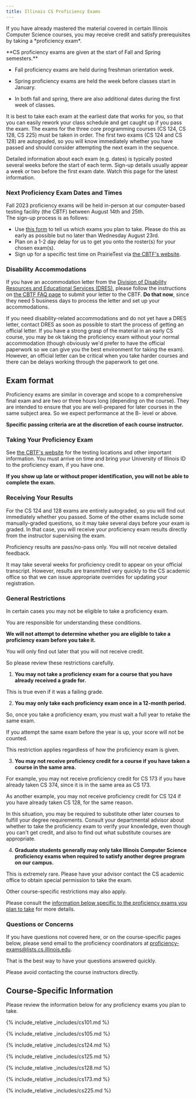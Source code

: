 ```yaml
---
title: Illinois CS Proficiency Exams
---
```

<p class="lead" markdown="1">
<!--- -->
If you have already mastered the material covered in certain Illinois Computer Science
courses, you may receive credit and satisfy prerequisites by taking a
*proficiency exam*.
</p>

<!--- -->
<p class="alert alert-warning" markdown="1">
<!--- -->
**CS proficiency exams are given at the start of Fall and Spring semesters.**
</p>

  * Fall proficiency exams are held during freshman orientation week.
  
   * Spring proficiency exams are held the week before classes start in January.   
  
   * In both fall and spring, there are also additional dates during the first week of classes.

<!--- -->
It is best to take each exam at the earliest date that works for you, so that you can easily rework your class schedule and get caught up if you pass the exam.    The exams for the three core programming courses (CS 124, CS 128, CS 225) must be taken in order.  The first two exams (CS 124 and CS 128) are autograded, so you will know immediately whether you have passed and should consider attempting the next exam in the sequence.

<!--- -->
<p class="alert alert-warning" markdown="1">
<!--- -->
Detailed information about each exam (e.g. dates) is typically posted several weeks before the start of each term.   Sign-up details usually appear a week or two before the first exam date.   Watch this page for the latest information.
</p>



### <a name="next" class="anchor"></a> Next Proficiency Exam Dates and Times

Fall 2023 proficiency exams will be held in-person at
our computer-based testing facility (the CBTF) between August 14th and 25th.   
The sign-up process is as follows:   

   * Use [this form](https://forms.illinois.edu/sec/1454078509) to tell us which exams you plan to take.   Please do this as early as possible but no later than Wednesday August 23rd.
   * Plan on a 1-2 day delay for us to get you onto the roster(s) for your chosen exam(s).   
   * Sign up for a specific test time on PrairieTest via [the CBTF's website](https://cbtf.engr.illinois.edu/).

<!-- -->

### <a name="dres" class="anchor"></a> Disability Accommodations

If you have an accommodation letter from the [Division
of Disability Resources and Educational Services
(DRES)](https://www.disability.illinois.edu/),
please follow the instructions on 
[the CBTF FAQ page](https://cbtf.illinois.edu/students/faq) to submit your letter to the CBTF.   **Do that now**, since they need 5 business days to process the letter and set up your accommodations.

If you need disability-related accommodations and do not yet have a DRES letter, contact DRES as soon as possible
to start the process of getting an official letter.  If you have a strong grasp of the material in an early CS course, 
you may be ok taking the proficiency exam without your normal accommodation (though obviously we'd prefer to have 
the official paperwork so we can give you the best environment for taking the exam).   However, an official letter can 
be critical when you take harder courses and there can be delays working through the paperwork to get one.

## <a name="overview" class="anchor"></a> Exam format

Proficiency exams are similar in coverage and scope to a comprehensive
final exam and are two or three hours long (depending on the course).
They are intended to ensure that you are well-prepared for later courses in the
same subject area.   So we expect performance at the B- level or above.
<!--- -->
**Specific passing criteria are at the discretion of each course instructor.**
<!--- -->



 ### <a name="taking" class="anchor"></a> Taking Your Proficiency Exam

See [the CBTF's website](https://cbtf.engr.illinois.edu/) for the testing locations and other important information.
You must arrive on time and bring your University of Illinois ID to the proficiency exam, if you
have one.
<!--- -->
**If you show up late or without proper identification, you will not be able to
complete the exam.**




### <a name="results" class="anchor"></a> Receiving Your Results

For the CS 124 and 128 exams are entirely autograded, so
you will find out immediately whether you passed.   Some of
the other exams include some manually-graded questions,
so it may take several days before your exam is graded.  In
that case,
you will receive your proficiency exam results directly from the instructor
supervising the exam.
<!--- -->

Proficiency results are pass/no-pass only.    You will not receive detailed feedback.

It may take several weeks for proficiency credit to appear on your official transcript.
However, results are transmitted very quickly to the CS academic office so that we can
issue appropriate overrides for updating your registration.


### <a name="restrictions" class="anchor"></a> General Restrictions

In certain cases you may not be eligible to take a proficiency exam.
<!--- -->
You are responsible for understanding these conditions.
<!--- -->
**We will not attempt to determine whether you are eligible to take a
proficiency exam before you take it.**
<!--- -->
You will only find out later that you will not receive credit.
<!--- -->
So please review these restrictions carefully.

1. **You may not take a proficiency exam for a course that you have already
received a grade for.**
<!--- -->
This is true even if it was a failing grade.
<!--- -->
2. **You may only take each proficiency exam once in a 12-month period.**
<!--- -->
So, once you take a proficiency exam, you must wait a full year to retake the
same exam.
<!--- -->
If you attempt the same exam before the year is up, your score will not be counted.
<!--- -->
This restriction applies regardless of how the proficiency exam is given.
<!--- -->
3. **You may not receive proficiency credit for a course if you have taken a
course in the same area.**
<!--- -->
For example, you may not receive proficiency credit for CS 173 if you have already
taken CS 374, since it is in the same area as CS 173.
<!--- -->
As another example, you may not receive proficiency credit for CS 124 if you
have already taken CS 128, for the same reason.
<!--- -->
In this situation, you may be required to substitute other
later courses to fulfill your degree requirements.   Consult your departmental
advisor about whether to take the proficiency exam to verify your knowledge, even
though you can't get credit, and 
also to find out what substitute courses are appropriate.
<!--- -->
4. **Graduate students generally may only take Illinois Computer Science proficiency exams when
required to satisfy another degree program on our campus.**
<!--- -->
This is extremely rare.   Please have your advisor contact the CS academic office to obtain special permission to take the exam.

Other course-specific restrictions may also apply.
<!--- -->
Please consult the [information below specific to the proficiency exams you plan
to take](#courses) for more details.


### <a name="questions" class="anchor"></a> Questions or Concerns

If you have questions not covered here, or on the course-specific pages below,
please send email to the proficiency coordinators
at [proficiency-exams@lists.cs.illinois.edu](mailto:proficiency-exams@lists.cs.illinois.edu).
<!--- -->
That is the best way to have your questions answered quickly.
<!--- -->
Please avoid contacting the course instructors directly.

## <a name="courses" class="anchor"></a> Course-Specific Information

Please review the information below for any proficiency exams you plan to take.

{% include_relative _includes/cs101.md %}

{% include_relative _includes/cs105.md %}

{% include_relative _includes/cs124.md %}

{% include_relative _includes/cs125.md %}

{% include_relative _includes/cs128.md %}

{% include_relative _includes/cs173.md %}

{% include_relative _includes/cs225.md %}
